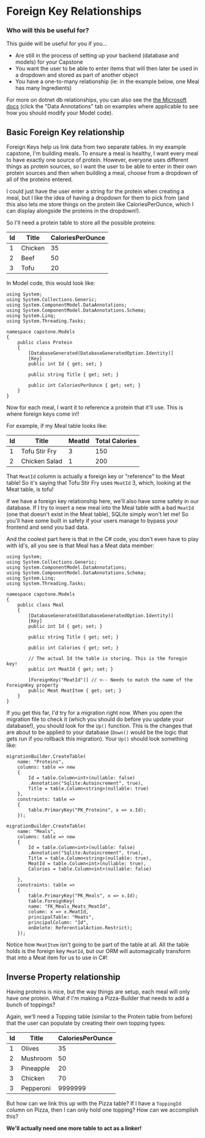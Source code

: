 # Foreign Key Relationships

### Who will this be useful for?

This guide will be useful for you if you...

- Are still in the process of setting up your backend (database and models) for your Capstone
- You want the user to be able to enter items that will then later be used in a dropdown and stored as part of another object
- You have a one-to-many relationship (ie: in the example below, one Meal has many Ingredients)

For more on dotnet db relationships, you can also see the [the Microsoft docs](https://docs.microsoft.com/en-us/ef/core/modeling/relationships) (click the "Data Annotations" tab on examples where applicable to see how you should modify your Model code).

## Basic Foreign Key relationship

Foreign Keys help us link data from two separate tables. In my example capstone, I'm building meals. To ensure a meal is healthy, I want every meal to have exactly one source of protein. However, everyone uses different things as protein sources, so I want the user to be able to enter in their own protein sources and then when building a meal, choose from a dropdown of all of the proteins entered.

I could just have the user enter a string for the protein when creating a meal, but I like the idea of having a dropdown for them to pick from (and this also lets me store things on the protein like CaloriesPerOunce, which I can display alongside the proteins in the dropdown!).

So I'll need a protein table to store all the possible proteins:

| Id |   Title | CaloriesPerOunce |
|----|---------|------------------|
| 1  | Chicken | 35               |
| 2  | Beef    | 50               |
| 3  | Tofu    | 20               |

In Model code, this would look like:

    using System;
    using System.Collections.Generic;
    using System.ComponentModel.DataAnnotations;
    using System.ComponentModel.DataAnnotations.Schema;
    using System.Linq;
    using System.Threading.Tasks;
      
    namespace capstone.Models
    {
        public class Protein
        { 
            [DatabaseGenerated(DatabaseGeneratedOption.Identity)]
            [Key]
            public int Id { get; set; }
            
            public string Title { get; set; }
            
            public int CaloriesPerOunce { get; set; }
        }
    }

Now for each meal, I want it to reference a protein that it'll use. This is where foreign keys come in!!

For example, if my Meal table looks like:

| Id |   Title | MeatId | Total Calories |
|----|---------|--------|----------------|
| 1  | Tofu Stir Fry | 3 | 150 |
| 2  | Chicken Salad | 1 | 200 |

That `MeatId` column is actually a foreign key or "reference" to the Meat table! So it's saying that Tofu Stir Fry uses `MeatId` 3, which, looking at the Meat table, is tofu!

If we have a foreign key relationship here, we'll also have some safety in our database. If I try to insert a new meal into the Meal table with a bad `MeatId` (one that doesn't exist in the Meat table), SQLite simply won't let me! So you'll have some built in safety if your users manage to bypass your frontend and send you bad data.

And the coolest part here is that in the C# code, you don't even have to play with Id's, all you see is that Meal has a Meat data member:

    using System;
    using System.Collections.Generic;
    using System.ComponentModel.DataAnnotations;
    using System.ComponentModel.DataAnnotations.Schema;
    using System.Linq;
    using System.Threading.Tasks;
      
    namespace capstone.Models
    {
        public class Meal
        {
            [DatabaseGenerated(DatabaseGeneratedOption.Identity)]
            [Key]
            public int Id { get; set; }
            
            public string Title { get; set; }
            
            public int Calories { get; set; }
            
            // The actual Id the table is storing. This is the foregin key!
            public int MeatId { get; set; } 

            [ForeignKey("MeatId")] // <-- Needs to match the name of the ForeignKey property
            public Meat MeatItem { get; set; }
        }
    }

If you get this far, I'd try for a migration right now. When you open the migration file to check it (which you should do before you update your database!), you should look for the `Up()` function. This is the changes that are about to be applied to your database (`Down()` would be the logic that gets run if you rollback this migration). Your `Up()` should look something like:

    migrationBuilder.CreateTable(
        name: "Proteins",
        columns: table => new
        {
            Id = table.Column<int>(nullable: false)
            .Annotation("Sqlite:Autoincrement", true),
            Title = table.Column<string>(nullable: true)
        },
        constraints: table =>
        {
            table.PrimaryKey("PK_Proteins", x => x.Id);
        });

    migrationBuilder.CreateTable(
        name: "Meals",
        columns: table => new
        {
            Id = table.Column<int>(nullable: false)
            .Annotation("Sqlite:Autoincrement", true),
            Title = table.Column<string>(nullable: true),
            MeatId = table.Column<int>(nullable: true),
            Calories = table.Column<int>(nullable: false)
        
        },
        constraints: table =>
        {
            table.PrimaryKey("PK_Meals", x => x.Id);
            table.ForeignKey(
            name: "FK_Meals_Meats_MeatId",
            column: x => x.MeatId,
            principalTable: "Meats",
            principalColumn: "Id",
            onDelete: ReferentialAction.Restrict);
        });

Notice how `MeatItem` isn't going to be part of the table at all. All the table holds is the foreign key `MeatId`, but our ORM will automagically transform that into a Meat item for us to use in C#!

## Inverse Property relationship

Having proteins is nice, but the way things are setup, each meal will only have one protein. What if I'm making a Pizza-Builder that needs to add a bunch of toppings?

Again, we'll need a Topping table (similar to the Protein table from before) that the user can populate by creating their own topping types:

| Id |   Title | CaloriesPerOunce |
|----|---------|------------------|
| 1  | Olives  | 35               |
| 2  | Mushroom | 50               |
| 3  | Pineapple | 20               |
| 3  | Chicken   | 70               |
| 3  | Pepperoni | 9999999      |

But how can we link this up with the Pizza table? If I have a `ToppingId` column on Pizza, then I can only hold one topping? How can we accomplish this?

**We'll actually need one more table to act as a linker!**


